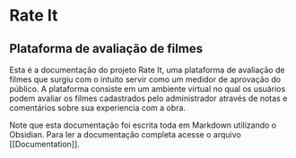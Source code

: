 # Rate It
## Plataforma de avaliação de filmes

Esta é a documentação do projeto Rate It, uma plataforma de avaliação de filmes que surgiu com o intuito servir como um medidor de aprovação do público. A plataforma consiste em um ambiente virtual no qual os usuários podem avaliar os filmes cadastrados pelo administrador através de notas e comentários sobre sua experiencia com a obra.

Note que esta documentação foi escrita toda em Markdown utilizando o Obsidian.
Para ler a documentação completa acesse o arquivo [[Documentation]].